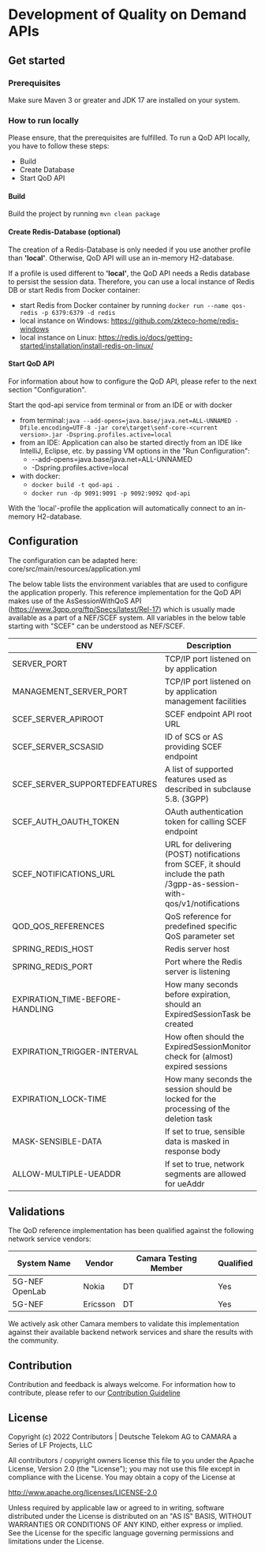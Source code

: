 # Development of Quality on Demand APIs

## Get started

### Prerequisites

Make sure Maven 3 or greater and JDK 17 are installed on your system.

### How to run locally

Please ensure, that the prerequisites are fulfilled.
To run a QoD API locally, you have to follow these steps:

* Build
* Create Database
* Start QoD API

#### Build

Build the project by running ```mvn clean package```

#### Create Redis-Database (optional)

The creation of a Redis-Database is only needed if you use another profile than **'local'**.
Otherwise, QoD API will use an in-memory H2-database.

If a profile is used different to **'local'**, the QoD API needs a Redis database to persist the session data.
Therefore, you can use a local instance of Redis DB or start Redis from Docker container:

* start Redis from Docker container by running ```docker run --name qos-redis -p 6379:6379 -d redis```
* local instance on Windows: https://github.com/zkteco-home/redis-windows
* local instance on Linux: https://redis.io/docs/getting-started/installation/install-redis-on-linux/

#### Start QoD API

For information about how to configure the QoD API, please refer to the next section "Configuration".

Start the qod-api service from terminal or from an IDE or with docker

* from
  terminal:```java --add-opens=java.base/java.net=ALL-UNNAMED -Dfile.encoding=UTF-8 -jar core\target\senf-core-<current version>.jar -Dspring.profiles.active=local```
* from an IDE: Application can also be started directly from an IDE like IntelliJ, Eclipse, etc. by passing VM
  options in the "Run Configuration":
    * --add-opens=java.base/java.net=ALL-UNNAMED
    * -Dspring.profiles.active=local
* with docker:
    * ```docker build -t qod-api . ```
    * ```docker run -dp 9091:9091 -p 9092:9092 qod-api```

With the 'local'-profile the application will automatically connect to an in-memory H2-database.

## Configuration

The configuration can be adapted here: core/src/main/resources/application.yml

The below table lists the environment variables that are used to configure the application properly. This reference
implementation for the QoD API makes use of the AsSessionWithQoS API (https://www.3gpp.org/ftp/Specs/latest/Rel-17)
which is usually made available as a part of a NEF/SCEF system. All variables in the below table starting with "SCEF"
can be understood as NEF/SCEF.

| ENV                              | Description                                                                                                               |
|----------------------------------|---------------------------------------------------------------------------------------------------------------------------|
| SERVER_PORT                      | TCP/IP port listened on by application                                                                                    |
| MANAGEMENT_SERVER_PORT           | TCP/IP port listened on by application management facilities                                                              |
| SCEF_SERVER_APIROOT              | SCEF endpoint API root URL                                                                                                |
| SCEF_SERVER_SCSASID              | ID of SCS or AS providing SCEF endpoint                                                                                   |
| SCEF_SERVER_SUPPORTEDFEATURES    | A list of supported features used as described in subclause 5.8. (3GPP)                                                   |
| SCEF_AUTH_OAUTH_TOKEN            | OAuth authentication token for calling SCEF endpoint                                                                      |
| SCEF_NOTIFICATIONS_URL           | URL for delivering (POST) notifications from SCEF, it should include the path /3gpp-as-session-with-qos/v1/notifications  |
| QOD_QOS_REFERENCES               | QoS reference for predefined specific QoS parameter set                                                               |
| SPRING_REDIS_HOST                | Redis server host                                                                                                         |
| SPRING_REDIS_PORT                | Port where the Redis server is listening                                                                                  |
| EXPIRATION_TIME-BEFORE-HANDLING  | How many seconds before expiration, should an ExpiredSessionTask be created                                               |
| EXPIRATION_TRIGGER-INTERVAL      | How often should the ExpiredSessionMonitor check for (almost) expired sessions                                            |
| EXPIRATION_LOCK-TIME             | How many seconds the session should be locked for the processing of the deletion task                                     |
| MASK-SENSIBLE-DATA               | If set to true, sensible data is masked in response body                                                                  |
| ALLOW-MULTIPLE-UEADDR            | If set to true, network segments are allowed for ueAddr                                                                   |

## Validations

The QoD reference implementation has been qualified against the following network service vendors:

| System Name        | Vendor       | Camara Testing Member  | Qualified  |
|--------------------|--------------|------------------------|------------|
| 5G-NEF OpenLab     | Nokia        | DT                     | Yes        |
| 5G-NEF             | Ericsson     | DT                     | Yes        |

We actively ask other Camara members to validate this implementation against their available backend network services and
share the results with the community.

## Contribution

Contribution and feedback is always welcome. For information how to contribute, please refer to our
[Contribution Guideline](https://github.com/camaraproject/Governance/blob/main/CONTRIBUTING.md)

## License

Copyright (c) 2022 Contributors | Deutsche Telekom AG to CAMARA a Series of LF Projects, LLC

All contributors / copyright owners license this file to you under the Apache License, Version 2.0 (the "License"); you
may not use this file except in compliance with the License. You may obtain a copy of the License at

http://www.apache.org/licenses/LICENSE-2.0

Unless required by applicable law or agreed to in writing, software distributed under the License is distributed on an
"AS IS" BASIS, WITHOUT WARRANTIES OR CONDITIONS OF ANY KIND, either express or implied. See the License for the
specific language governing permissions and limitations under the License.